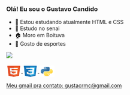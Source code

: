 ### Olá! Eu sou o Gustavo Candido

- 📕 Estou estudando atualmente HTML e CSS
- 🏫 Estudo no senai
- 🏠 Moro em Boituva
- 🏓 Gosto de esportes

 <div>
  <a href="https://github.com/">
  <img height="180em" src="https://github-readme-stats.vercel.app/api?username=GustavoCandidoReggi&show_icons=true&theme=dracula&include_all_commits=true&count_private=true"/>
</div>

<div style="display: inline_block"><br>
  <img align="center" alt="Rafa-HTML" height="30" width="40" src="https://raw.githubusercontent.com/devicons/devicon/master/icons/html5/html5-original.svg">
  <img align="center" alt="Rafa-CSS" height="30" width="40" src="https://raw.githubusercontent.com/devicons/devicon/master/icons/css3/css3-original.svg">
  <img align="center" alt="Rafa-Python" height="30" width="40" src="https://raw.githubusercontent.com/devicons/devicon/master/icons/python/python-original.svg">
</div>
  
  Meu gmail pra contato:
  gustacrmc@gmail.com

